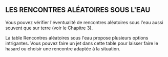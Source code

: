 ## LES RENCONTRES ALÉATOIRES SOUS L'EAU


Vous pouvez vérifier l'éventualité de rencontres aléatoires
sous l'eau aussi souvent que sur terre (voir le Chapitre 3).

La table Rencontres aléatoires sous l'eau propose plusieurs
options intrigantes. Vous pouvez faire un jet dans cette table
pour laisser faire le hasard ou choisir une rencontre adaptée
à la situation.
